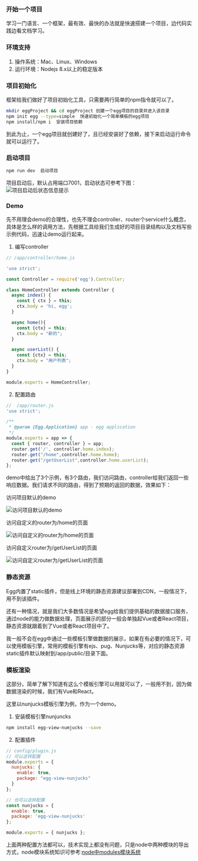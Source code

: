 ### 开始一个项目

学习一门语言、一个框架，最有效、最快的办法就是快速搭建一个项目，边代码实践边看文档学习。

### 环境支持

1. 操作系统：Mac、Linux、Windows
2. 运行环境：Nodejs 8.x以上的稳定版本

### 项目初始化

框架给我们做好了项目初始化工具，只需要两行简单的npm指令就可以了。

```bash
mkdir eggProject && cd eggProject 创建一个egg项目的目录并进入该目录
npm init egg --type=simple  快速初始化一个简单模板的egg项目
npm install/npm i  安装项目依赖
```

到此为止，一个egg项目就创建好了，且已经安装好了依赖，接下来启动运行命令就可以运行了。

### 启动项目

```bash
npm run dev  启动项目
```

项目启动后，默认占用端口7001，启动状态可参考下图：
![项目启动后状态信息提示](../../public/images/egg.png "项目启动后状态信息提示")

### Demo

先不用理会demo的合理性，也先不理会controller、router个service什么概念，具体是怎么样的调用方法，先根据工具给我们生成好的项目目录结构以及文档写些示例代码，迅速让demo运行起来。

1. 编写controller

```javascript
// /app/controller/home.js

'use strict';

const Controller = require('egg').Controller;

class HomeController extends Controller {
  async index() {
    const { ctx } = this;
    ctx.body = 'hi, egg';
  }

  async home(){
    const {ctx} = this;
    ctx.body = "新的";
  }

  async userList() {
    const {ctx} = this;
    ctx.body = "用户列表";
  }
}

module.exports = HomeController;
```

2. 配置路由

```javascript
//  /app/router.js
'use strict';

/**
 * @param {Egg.Application} app - egg application
 */
module.exports = app => {
  const { router, controller } = app;
  router.get('/', controller.home.index);
  router.get("/home",controller.home.home);
  router.get("/getUserList",controller.home.userList);
};
```

demo中给出了3个示例，有3个路由，我们访问路由，controller给我们返回一些响应数据。我们请求不同的路由，得到了预期的返回的数据，效果如下：

访问项目默认的demo

![访问项目默认的demo](../../public/images/i1.png "默认首页")

访问自定义的router为/home的页面

![访问自定义的router为/home的页面](../../public/images/i2.png "访问自定义的router为/home的页面")

访问自定义router为/getUserList的页面

![访问自定义router为/getUserList的页面](../../public/images/i3.png "访问自定义router为/getUserList的页面")

### 静态资源

Egg内置了static插件，但是线上环境的静态资源建议部署到CDN，一般情况下，用不到该插件。

还有一种情况，就是我们大多数情况是希望egg给我们提供基础的数据接口服务，通过node的能力做数据处理，页面展示的部分一般会单独起Vue或者React项目，静态资源就跟着到了Vue或者React项目中了。

我一般不会在egg中通过一些模板引擎做数据的展示，如果在有必要的情况下，可以使用模板引擎，常用的模板引擎有ejs、pug、Nunjucks等，对应的静态资源static插件默认映射到/app/public/目录下面。

### 模板渲染

这部分，简单了解下知道有这么个模板引擎可以用就可以了，一般用不到，因为做数据渲染的时候，我们有Vue和React。

这里以nunjucks模板引擎为例，作为一个demo。

1. 安装模板引擎nunjuncks

```bash
npm install egg-view-numjucks --save
```

2. 配置插件

```javascript
// config/plugin.js
// 可以这样配置
module.exports = {
  nunjucks: {
    enable: true,
    package: "egg-view-nunjucks"
  }
};

// 也可以这样配置
const nunjucks = {
  enable: true,
  package: 'egg-view-nunjucks'
};

module.exports = { nunjucks };
```

上面两种配置方法都可以，技术实现上都没有问题，只是node中两种模块的导出方式，node模块系统知识可参考:[node中modules模块系统](../../node/module.md)